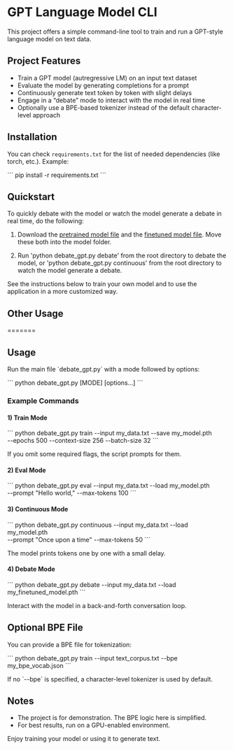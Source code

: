 # GPT Language Model CLI

This project offers a simple command-line tool to train and run a GPT-style language model on text data.

## Project Features

* Train a GPT model (autregressive LM) on an input text dataset
* Evaluate the model by generating completions for a prompt
* Continuously generate text token by token with slight delays
* Engage in a “debate” mode to interact with the model in real time
* Optionally use a BPE-based tokenizer instead of the default character-level approach

## Installation

You can check `requirements.txt` for the list of needed dependencies (like torch, etc.). Example:

\`\`\`
pip install -r requirements.txt
\`\`\`

## Quickstart

To quickly debate with the model or watch the model generate a debate in real time, do the following:

1. Download the [pretrained model file](https://drive.google.com/file/d/1E2kCF9bDDKBVovaBiLT1ABxi7vHC7-U6/view?usp=sharing) and the [finetuned model file](https://drive.google.com/file/d/1--9tEL_zGvHhLfQttOkazoKAiZ8a5TrK/view?usp=sharing).  Move these both into the model folder.

2. Run 'python debate_gpt.py debate' from the root directory to debate the model, or 'python debate_gpt.py continuous' from the root directory to watch the model generate a debate.

See the instructions below to train your own model and to use the application in a more customized way. 

## Other Usage
=======
## Usage

Run the main file \`debate_gpt.py\` with a mode followed by options:

\`\`\`
python debate_gpt.py [MODE] [options...]
\`\`\`

### Example Commands

#### 1) Train Mode

\`\`\`
python debate_gpt.py train --input my_data.txt --save my_model.pth \
    --epochs 500 --context-size 256 --batch-size 32
\`\`\`

If you omit some required flags, the script prompts for them.

#### 2) Eval Mode

\`\`\`
python debate_gpt.py eval --input my_data.txt --load my_model.pth \
    --prompt "Hello world," --max-tokens 100
\`\`\`

#### 3) Continuous Mode

\`\`\`
python debate_gpt.py continuous --input my_data.txt --load my_model.pth \
    --prompt "Once upon a time" --max-tokens 50
\`\`\`

The model prints tokens one by one with a small delay.

#### 4) Debate Mode

\`\`\`
python debate_gpt.py debate --input my_data.txt --load my_finetuned_model.pth
\`\`\`

Interact with the model in a back-and-forth conversation loop.

## Optional BPE File

You can provide a BPE file for tokenization:

\`\`\`
python debate_gpt.py train --input text_corpus.txt --bpe my_bpe_vocab.json
\`\`\`

If no \`--bpe\` is specified, a character-level tokenizer is used by default.

## Notes

* The project is for demonstration. The BPE logic here is simplified.
* For best results, run on a GPU-enabled environment.

Enjoy training your model or using it to generate text. 
